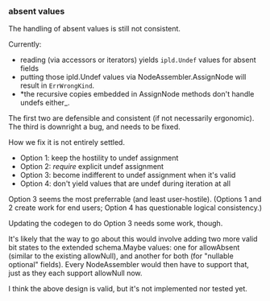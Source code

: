 
### absent values

The handling of absent values is still not consistent.

Currently:

- reading (via accessors or iterators) yields `ipld.Undef` values for absent fields
- putting those ipld.Undef values via NodeAssembler.AssignNode will result in `ErrWrongKind`.
- *the recursive copies embedded in AssignNode methods don't handle undefs either_.

The first two are defensible and consistent (if not necessarily ergonomic).
The third is downright a bug, and needs to be fixed.

How we fix it is not entirely settled.

- Option 1: keep the hostility to undef assignment
- Option 2: *require* explicit undef assignment
- Option 3: become indifferent to undef assignment when it's valid
- Option 4: don't yield values that are undef during iteration at all

Option 3 seems the most preferrable (and least user-hostile).
(Options 1 and 2 create work for end users;
Option 4 has questionable logical consistency.)

Updating the codegen to do Option 3 needs some work, though.

It's likely that the way to go about this would involve adding two more valid
bit states to the extended schema.Maybe values: one for allowAbsent (similar to
the existing allowNull), and another for both (for "nullable optional" fields).
Every NodeAssembler would then have to support that, just as they each support allowNull now.

I think the above design is valid, but it's not implemented nor tested yet.
